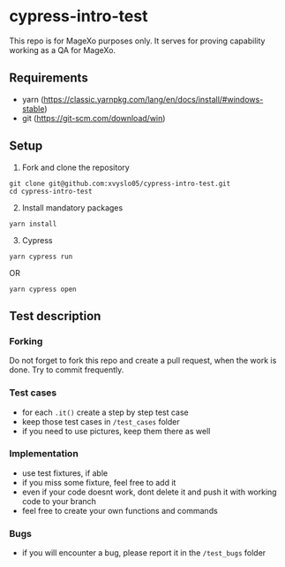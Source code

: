 # cypress-intro-test

This repo is for MageXo purposes only. It serves for proving capability working as a QA for MageXo.

## Requirements

- yarn (https://classic.yarnpkg.com/lang/en/docs/install/#windows-stable)
- git (https://git-scm.com/download/win)

## Setup

1. Fork and clone the repository

```
git clone git@github.com:xvyslo05/cypress-intro-test.git
cd cypress-intro-test
```

2. Install mandatory packages

```
yarn install
```

3. Cypress

```
yarn cypress run
```

OR

```
yarn cypress open
```

## Test description

### Forking

Do not forget to fork this repo and create a pull request, when the work is done. Try to commit frequently.


### Test cases

- for each `.it()` create a step by step test case
- keep those test cases in `/test_cases` folder
- if you need to use pictures, keep them there as well

### Implementation

- use test fixtures, if able
- if you miss some fixture, feel free to add it
- even if your code doesnt work, dont delete it and push it with working code to your branch
- feel free to create your own functions and commands

### Bugs

- if you will encounter a bug, please report it in the `/test_bugs` folder
